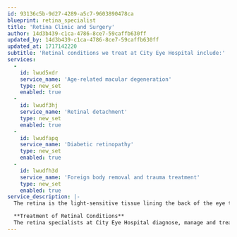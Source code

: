 ```yaml
---
id: 93136c5b-9d27-4289-a5c7-9603890478ca
blueprint: retina_specialist
title: 'Retina Clinic and Surgery'
author: 14d3b439-c1ca-4786-8ce7-59caffb630ff
updated_by: 14d3b439-c1ca-4786-8ce7-59caffb630ff
updated_at: 1717142220
subtitle: 'Retinal conditions we treat at City Eye Hospital include:'
services:
  -
    id: lwud5xdr
    service_name: 'Age-related macular degeneration'
    type: new_set
    enabled: true
  -
    id: lwudf3hj
    service_name: 'Retinal detachment'
    type: new_set
    enabled: true
  -
    id: lwudfapq
    service_name: 'Diabetic retinopathy'
    type: new_set
    enabled: true
  -
    id: lwudfh3d
    service_name: 'Foreign body removal and trauma treatment'
    type: new_set
    enabled: true
service_description: |-
  The retina is the light-sensitive tissue lining the back of the eye that converts light into neural signs for the brain to interpret as the images we see. Retinal disease is a range of disorders that affect the retina whose early symptoms include: The sudden appearance of floaters in one’s vision, Blurred vision, Flashes of light in one or both eyes, Loss of vision and Retinal conditions.

  **Treatment of Retinal Conditions**
  The retina specialists at City Eye Hospital diagnose, manage and treat diseases that affect the retina and the vitreous—the middle of the eye is filled with a clear gel called vitreous that is attached to the retina.
---
```

